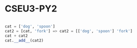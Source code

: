 # CSEU3-PY2
```Python

cat = ['dog', 'spoon']
cat2 = [cat, 'fork'] => cat2 = [['dog', 'spoon'] 'fork']
cat + cat2
cat.__add__(cat2)

```